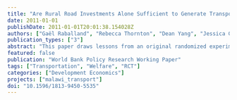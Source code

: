 ```yaml
---
title: "Are Rural Road Investments Alone Sufficient to Generate Transport Flows? Lessons from a Randomized Experiment in Rural Malawi and Policy Implications"
date: 2011-01-01
publishDate: 2011-01-01T20:01:38.154028Z
authors: ["Gaël Raballand", "Rebecca Thornton", "Dean Yang", "Jessica Goldberg", "Niall Keleher", "Annika Müller"]
publication_types: ["3"]
abstract: "This paper draws lessons from an original randomized experiment in Malawi. In order to understand why roads in relatively good condition in rural areas may not be used by buses, a minibus service was subsidized over a six-month period over a distance of 20 kilometers to serve five villages. Using randomly allocated prices for use of the bus, this experiment demonstrates that at very low prices, bus usage is high. Bus usage decreases rapidly with increased prices. However, based on the results on take-up and minibus provider surveys, the experiment demonstrates that at any price, low (with high usage) or high (with low usage), a bus service provider never breaks even on this road. This can contribute to explain why walking or cycling is so widespread on most rural roads in Sub-Saharan Africa. In terms of policy implications, this experiment explains that motorized services need to be subsidized; otherwise a road in good condition will most probably not lead to provision of service at an affordable price for the local population."
featured: false
publication: "World Bank Policy Research Working Paper"
tags: ["Transportation", "Welfare", "RCT"]
categories: ["Development Economics"]
projects: ["malawi_transport"]
doi: "10.1596/1813-9450-5535"
---
```


